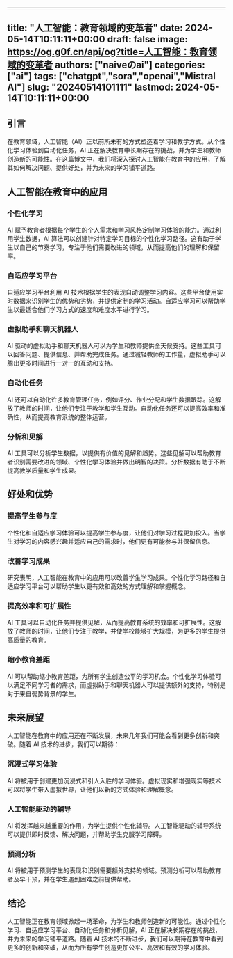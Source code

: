
---
title: "人工智能：教育领域的变革者"
date: 2024-05-14T10:11:11+00:00
draft: false
image: https://og.g0f.cn/api/og?title=人工智能：教育领域的变革者
authors: ["naiveのai"]
categories: ["ai"]
tags: ["chatgpt","sora","openai","Mistral AI"]
slug: "20240514101111"
lastmod: 2024-05-14T10:11:11+00:00
---
## 引言

在教育领域，人工智能（AI）正以前所未有的方式塑造着学习和教学方式。从个性化学习体验到自动化任务，AI 正在解决教育中长期存在的挑战，并为学生和教师创造新的可能性。在这篇博文中，我们将深入探讨人工智能在教育中的应用，了解其如何解决问题、提供好处，并为未来的学习铺平道路。

## 人工智能在教育中的应用

### 个性化学习

AI 赋予教育者根据每个学生的个人需求和学习风格定制学习体验的能力。通过利用学生数据，AI 算法可以创建针对特定学习目标的个性化学习路径。这有助于学生以自己的节奏学习，专注于他们需要改进的领域，从而提高他们的理解和保留率。

### 自适应学习平台

自适应学习平台利用 AI 技术根据学生的表现自动调整学习内容。这些平台使用实时数据来识别学生的优势和劣势，并提供定制的学习活动。自适应学习可以帮助学生以最适合他们学习方式的速度和难度水平进行学习。

### 虚拟助手和聊天机器人

AI 驱动的虚拟助手和聊天机器人可以为学生和教师提供全天候支持。这些工具可以回答问题、提供信息、并帮助完成任务。通过减轻教师的工作量，虚拟助手可以腾出更多时间进行一对一的互动和支持。

### 自动化任务

AI 还可以自动化许多教育管理任务，例如评分、作业分配和学生数据跟踪。这解放了教师的时间，让他们专注于教学和学生互动。自动化任务还可以提高效率和准确性，从而提高教育系统的整体运营。

### 分析和见解

AI 工具可以分析学生数据，以提供有价值的见解和趋势。这些见解可以帮助教育者识别需要改进的领域、个性化学习体验并做出明智的决策。分析数据有助于不断提高教学质量和学生成果。

## 好处和优势

### 提高学生参与度

个性化和自适应学习体验可以提高学生参与度，让他们对学习过程更加投入。当学生对学习的内容感兴趣并适应自己的需求时，他们更有可能参与并保留信息。

### 改善学习成果

研究表明，人工智能在教育中的应用可以改善学生学习成果。个性化学习路径和自适应学习平台可以帮助学生以更有效和高效的方式理解和掌握概念。

### 提高效率和可扩展性

AI 工具可以自动化任务并提供见解，从而提高教育系统的效率和可扩展性。这解放了教师的时间，让他们专注于教学，并使学校能够扩大规模，为更多的学生提供高质量的教育。

### 缩小教育差距

AI 可以帮助缩小教育差距，为所有学生创造公平的学习机会。个性化学习体验可以满足不同学习者的需求，而虚拟助手和聊天机器人可以提供额外的支持，特别是对于来自弱势背景的学生。

## 未来展望

人工智能在教育中的应用还在不断发展，未来几年我们可能会看到更多创新和突破。随着 AI 技术的进步，我们可以期待：

### 沉浸式学习体验

AI 将被用于创建更加沉浸式和引人入胜的学习体验。虚拟现实和增强现实等技术可以将学生带入虚拟世界，让他们以新的方式体验和理解概念。

### 人工智能驱动的辅导

AI 将发挥越来越重要的作用，为学生提供个性化辅导。人工智能驱动的辅导系统可以提供即时反馈、解决问题，并帮助学生克服学习障碍。

### 预测分析

AI 将被用于预测学生的表现和识别需要额外支持的领域。预测分析可以帮助教育者及早干预，并在学生遇到困难之前提供帮助。

## 结论

人工智能正在教育领域掀起一场革命，为学生和教师创造新的可能性。通过个性化学习、自适应学习平台、自动化任务和分析见解，AI 正在解决长期存在的挑战，并为未来的学习铺平道路。随着 AI 技术的不断进步，我们可以期待在教育中看到更多的创新和突破，从而为所有学生创造更加公平、高效和有效的学习体验。